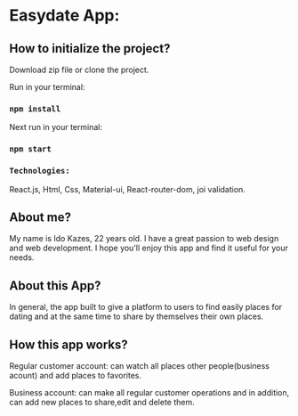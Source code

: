 # Easydate App:

## How to initialize the project?

Download zip file or clone the project.

Run in your terminal:

### `npm install`

Next run in your terminal:

### `npm start`

### `Technologies:` 

React.js, Html, Css, Material-ui, React-router-dom, joi validation.


## About me?

My name is Ido Kazes, 22 years old.
I have a great passion to web design and web development.
I hope you'll enjoy this app and find it useful for your needs.

## About this App?

In general, the app built to give a platform to users to find easily places for dating
and at the same time to share by themselves their own places.

## How this app works?

Regular customer account: can watch all places other people(business acount) and add places to favorites.

Business account: can make all regular customer operations
and in addition, can add new places to share,edit and delete them.